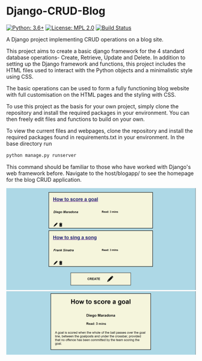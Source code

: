 # Django-CRUD-Blog
[![Python: 3.6+](https://img.shields.io/badge/Python-3.6+-blue.svg)](https://pypi.org/project/socceraction)
[![License: MPL 2.0](https://img.shields.io/badge/License-MPL%202.0-brightgreen.svg)](https://opensource.org/licenses/MPL-2.0)
[![Build Status](https://travis-ci.org/ML-KULeuven/socceraction.svg?branch=master)](https://travis-ci.org/ML-KULeuven/socceraction)

A Django project implementing CRUD operations on a blog site.

This project aims to create a basic django framework for the 4 standard database operations- Create, Retrieve, Update and Delete. In addition to setting up the Django framework and functions, this project includes the HTML files used to interact with the Python objects and a minimalistic style using CSS.

The basic operations can be used to form a fully functioning blog website with full customisation on the HTML pages and the styling with CSS.

To use this project as the basis for your own project, simply clone the repository and install the required packages in your environment. You can then freely edit files and functions to build on your own.

To view the current files and webpages, clone the repository and install the required packages found in requirements.txt in your environment. In the base directory run

```sh
python manage.py runserver
```
This command should be familiar to those who have worked with Django's web framework before. Navigate to the host/blogapp/ to see the homepage for the blog CRUD application.

![List View](blogproj/static/sclist.png)
![Detailed View](blogproj/static/scview.png)
